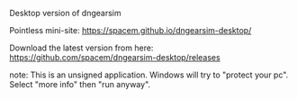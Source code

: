 Desktop version of dngearsim

Pointless mini-site:
https://spacem.github.io/dngearsim-desktop/

Download the latest version from here:
https://github.com/spacem/dngearsim-desktop/releases

note:
This is an unsigned application. Windows will try to "protect your pc". Select "more info" then "run anyway".